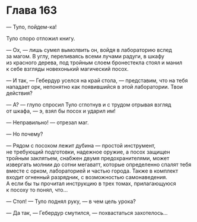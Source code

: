 # Глава 163

— Туло, пойдем-ка!

Туло споро отложил книгу.

— Ох, — лишь сумел вымолвить он, войдя в лабораторию вслед за магом. В углу, переливаясь всеми лучами радуги, в шкафу из красного дерева, под тройным слоем бронестекла стоял и манил к себе взгляды новехонький магический посох.

— И так, — Гебердур уселся на край стола, — представим, что на тебя нападает орк, непонятно как появившийся в этой лаборатории. Твои действия?

— А? — глупо спросил Туло сглотнув и с трудом отрывая взгляд от шкафа, — э, взял бы посох и ударил им!

— Неправильно! — отрезал маг.

— Но почему?

— Рядом с посохом лежит дубина — простой инструмент, не требующий подготовки, надежное оружие, а посох защищен тройным заклятьем, снабжен двумя предохранителями, может извергать молнии до сотни мегаватт, которые определенно спалят тебя вместе с орком, лабораторией и частью города. Также в комплект входит огненный разрядник, с возможностью самонаведения. А если бы ты прочитал инструкцию в трех томах, прилагающуюся к посоху то понял, что...

— Стоп! — Туло поднял руку, — в чем цель урока?

— Да так, — Гебердур смутился, — похвастаться захотелось...


